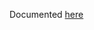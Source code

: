 Documented [here](/docs/functional/openvcloud/compute_node_hosted/8_node_maintenance_test/8_node_maintenance_test.md)
